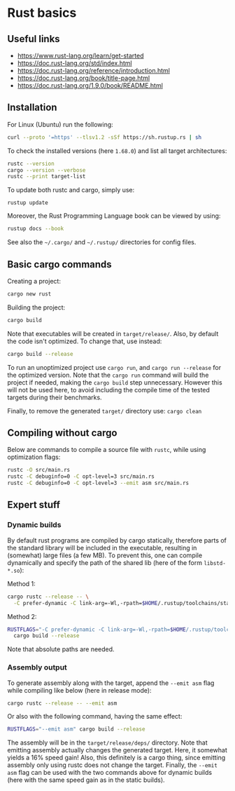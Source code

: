 # Rust basics


## Useful links

- <https://www.rust-lang.org/learn/get-started>
- <https://doc.rust-lang.org/std/index.html>
- <https://doc.rust-lang.org/reference/introduction.html>
- <https://doc.rust-lang.org/book/title-page.html>
- <https://doc.rust-lang.org/1.9.0/book/README.html>


## Installation

For Linux (Ubuntu) run the following:

```sh
curl --proto '=https' --tlsv1.2 -sSf https://sh.rustup.rs | sh
```

To check the installed versions (here ``` 1.68.0 ```) and list all target architectures:

```sh
rustc --version
cargo --version --verbose
rustc --print target-list
```

To update both rustc and cargo, simply use:

```
rustup update
```

Moreover, the Rust Programming Language book can be viewed by using:

```sh
rustup docs --book
```

See also the ``` ~/.cargo/ ``` and ``` ~/.rustup/ ``` directories for config files.


## Basic cargo commands

Creating a project:

```sh
cargo new rust
```

Building the project:

```sh
cargo build
```

Note that executables will be created in ``` target/release/ ```. Also, by default the code isn't optimized. To change that, use instead:

```sh
cargo build --release
```

To run an unoptimized project use ``` cargo run ```, and ``` cargo run --release ``` for the optimized version. Note that the ``` cargo run ``` command will build the project if needed, making the ``` cargo build ``` step unnecessary. However this will not be used here, to avoid including the compile time of the tested targets during their benchmarks.

Finally, to remove the generated ``` target/ ``` directory use: ``` cargo clean ```


## Compiling without cargo

Below are commands to compile a source file with ``` rustc ```, while using optimization flags:

```sh
rustc -O src/main.rs
rustc -C debuginfo=0 -C opt-level=3 src/main.rs
rustc -C debuginfo=0 -C opt-level=3 --emit asm src/main.rs
```


## Expert stuff

### Dynamic builds

By default rust programs are compiled by cargo statically, therefore parts of the standard library will be included in the executable, resulting in (somewhat) large files (a few MB). To prevent this, one can compile dynamically and specify the path of the shared lib (here of the form ``` libstd-*.so ```):

Method 1:

```sh
cargo rustc --release -- \
  -C prefer-dynamic -C link-arg=-Wl,-rpath=$HOME/.rustup/toolchains/stable-x86_64-unknown-linux-gnu/lib
```

Method 2:

```sh
RUSTFLAGS="-C prefer-dynamic -C link-arg=-Wl,-rpath=$HOME/.rustup/toolchains/stable-x86_64-unknown-linux-gnu/lib" \
  cargo build --release
```

Note that absolute paths are needed.


### Assembly output

To generate assembly along with the target, append the ``` --emit asm ``` flag while compiling like below (here in release mode):

```sh
cargo rustc --release -- --emit asm
```

Or also with the following command, having the same effect:

```sh
RUSTFLAGS="--emit asm" cargo build --release
```

The assembly will be in the ``` target/release/deps/ ``` directory. Note that emitting assembly actually changes the generated target. Here, it somewhat yields a 16% speed gain! Also, this definitely is a cargo thing, since emitting assembly only using rustc does not change the target. Finally, the ``` --emit asm ``` flag can be used with the two commands above for dynamic builds (here with the same speed gain as in the static builds).

